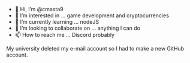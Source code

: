 - 👋 Hi, I’m @cmasta9
- 👀 I’m interested in ... game development and cryptocurrencies
- 🌱 I’m currently learning ... nodeJS
- 💞️ I’m looking to collaborate on ... anything I can do
- 📫 How to reach me ... Discord probably

My university deleted my e-mail account so I had to make a new GitHub account.
